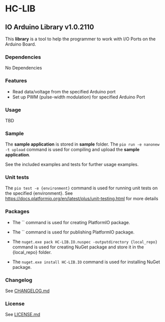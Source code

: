 # HC-LIB
## IO Arduino Library v1.0.2110
This __library__ is a tool to help the programmer to work with I/O Ports on the Arduino Board.

### Dependencies
No Dependencies

### Features
- Read data/voltage from the specified Arduino port
- Set up PWM (pulse-width modulation) for specified Arduino Port

### Usage
TBD

### Sample
The __sample application__ is stored in __sample__ folder. 
The `pio run -e nanonew -t upload` command is used for compiling and upload the __sample application__.

See the included examples and tests for further usage examples.

### Unit tests
The `pio test -e {environment}` command is used for running unit tests on the specified {environment}. See https://docs.platformio.org/en/latest/plus/unit-testing.html for more details

### Packages
* The `` command is used for creating PlatformIO package.
* The `` command is used for publishing PlatformIO package.

* The `nuget.exe pack HC-LIB.IO.nuspec -outputdirectory {local_repo}` command is used for creating NuGet package and store it in the {local_repo} folder.
* The `nuget.exe install HC-LIB.IO` command is used for installing NuGet package.

### Changelog
See [CHANGELOG.md](CHANGELOG.md)

### License
See [LICENSE.md](LICENSE.md)